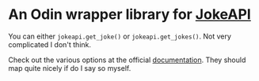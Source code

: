 # An Odin wrapper library for [JokeAPI](https://jokeapi.dev)

You can either `jokeapi.get_joke()` or `jokeapi.get_jokes()`. Not very complicated I don't think.

Check out the various options at the official [documentation](https://jokeapi.dev/#try-it). They should map quite nicely if do I say so myself.
